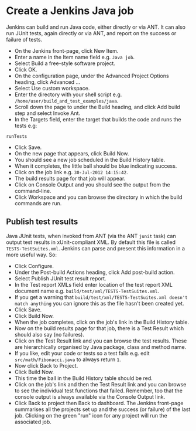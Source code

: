 Create a Jenkins Java job
=========================

Jenkins can build and run Java code, either directly or via ANT. It can also run JUnit tests, again directly or via ANT, and report on the success or failure of tests.

* On the Jenkins front-page, click New Item.
* Enter a name in the Item name field e.g. `Java job`.
* Select Build a free-style software project.
* Click OK.
* On the configuration page, under the Advanced Project Options heading, click Advanced ...
* Select Use custom workspace.
* Enter the directory with your shell script e.g. `/home/user/build_and_test_examples/java`.
* Scroll down the page to under the Build heading, and click Add build step and select Invoke Ant.
* In the Targets field, enter the target that builds the code and runs the tests e.g:

```
runTests
```

* Click Save.
* On the new page that appears, click Build Now.
* You should see a new job scheduled in the Build History table.
* When it completes, the little ball should be blue indicating success.
* Click on the job link e.g. `30-Jul-2012 14:15:42`.
* The build results page for that job will appear.
* Click on Console Output and you should see the output from the command-line.
* Click Workspace and you can browse the directory in which the build commands are run.

Publish test results
--------------------

Java JUnit tests, when invoked from ANT (via the ANT `junit` task) can output test results in xUnit-compliant XML. By default this file is called `TESTS-TestSuites.xml`. Jenkins can parse and present this information in a more useful way. So:

* Click Configure.
* Under the Post-build Actions heading, click Add post-build action.
* Select Publish JUnit test result report.
* In the Test report XMLs field enter location of the test report XML document name e.g. `build/test/xml/TESTS-TestSuites.xml`.
* If you get a warning that `build/test/xml/TESTS-TestSuites.xml doesn't match anything` you can ignore this as the file hasn't been created yet.
* Click Save.
* Click Build Now.
* When the job completes, click on the job's link in the Build History table.
* Now on the build results page for that job, there is a Test Result which should also say (no failures).
* Click on the Test Result link and you can browse the test results. These are hierarchically organised by Java package, class and method name.
* If you like, edit your code or tests so a test fails e.g. edit `src/math/Fibonacci.java` to always return `1`.
* Now click Back to Project.
* Click Build Now.
* This time the ball in the Build History table should be red.
* Click on the job's link and then the Test Result link and you can browse to see the individual test functions that failed. Remember, too that the console output is always available via the Console Output link.
* Click Back to project then Back to dashboard. The Jenkins front-page summarises all the projects set up and the success (or failure) of the last job. Clicking on the green "run" icon for any project will run the associated job.
